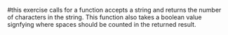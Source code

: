 #this exercise calls for a function accepts a string and returns the number of characters in the string. This function also takes a boolean value signfying where spaces should be counted in the returned result.

